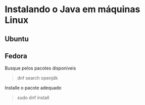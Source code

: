 # Instalando o Java em máquinas Linux

## Ubuntu


## Fedora

Busque pelos pacotes disponíveis

> dnf search openjdk

Installe o pacote adequado

> sudo dnf install <openjdk-package-name>
